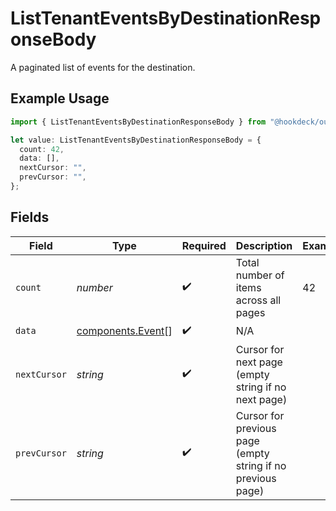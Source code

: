 # ListTenantEventsByDestinationResponseBody

A paginated list of events for the destination.

## Example Usage

```typescript
import { ListTenantEventsByDestinationResponseBody } from "@hookdeck/outpost-sdk/models/operations";

let value: ListTenantEventsByDestinationResponseBody = {
  count: 42,
  data: [],
  nextCursor: "",
  prevCursor: "",
};
```

## Fields

| Field                                                       | Type                                                        | Required                                                    | Description                                                 | Example                                                     |
| ----------------------------------------------------------- | ----------------------------------------------------------- | ----------------------------------------------------------- | ----------------------------------------------------------- | ----------------------------------------------------------- |
| `count`                                                     | *number*                                                    | :heavy_check_mark:                                          | Total number of items across all pages                      | 42                                                          |
| `data`                                                      | [components.Event](../../models/components/event.md)[]      | :heavy_check_mark:                                          | N/A                                                         |                                                             |
| `nextCursor`                                                | *string*                                                    | :heavy_check_mark:                                          | Cursor for next page (empty string if no next page)         |                                                             |
| `prevCursor`                                                | *string*                                                    | :heavy_check_mark:                                          | Cursor for previous page (empty string if no previous page) |                                                             |